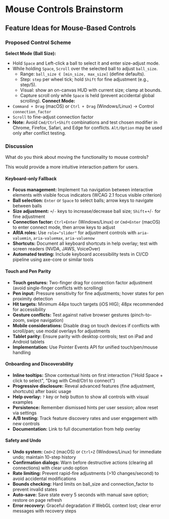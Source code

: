# Mouse Controls Brainstorm

## Feature Ideas for Mouse-Based Controls

### Proposed Control Scheme

**Select Mode (Ball Size):**
- Hold `Space` and Left-click a ball to select it and enter size-adjust mode.
- While holding `Space`, `Scroll` over the selected ball to adjust `ball_size`.
  - Range: `ball_size ∈ [min_size, max_size]` (define defaults).
  - Step: `step` per wheel tick; hold `Shift` for fine adjustment (e.g., step/5).
  - Visual: show an on-canvas HUD with current size; clamp at bounds.
  - Capture scroll only while `Space` is held (prevent accidental global scrolling).
**Connect Mode:**
- `Command + Drag` (macOS) or `Ctrl + Drag` (Windows/Linux) → Control `connection_factor`
- `Scroll` to fine-adjust connection factor
- **Note:** Avoid `Cmd/Ctrl+Shift` combinations and test chosen modifier in Chrome, Firefox, Safari, and Edge for conflicts. `Alt/Option` may be used only after conflict testing.

### Discussion
What do you think about moving the functionality to mouse controls?

This would provide a more intuitive interaction pattern for users.

#### Keyboard-only Fallback
- **Focus management:** Implement `Tab` navigation between interactive elements with visible focus indicators (WCAG 2.1 focus visible criterion)
- **Ball selection:** `Enter` or `Space` to select balls; arrow keys to navigate between balls
- **Size adjustment:** `+`/`-` keys to increase/decrease ball size; `Shift`+`+`/`-` for fine adjustment
- **Connection factor:** `Ctrl+Enter` (Windows/Linux) or `Cmd+Enter` (macOS) to enter connect mode, then arrow keys to adjust
- **ARIA roles:** Use `role="slider"` for adjustment controls with `aria-valuemin`, `aria-valuemax`, `aria-valuenow`
- **Shortcuts:** Document all keyboard shortcuts in help overlay; test with screen readers (NVDA, JAWS, VoiceOver)
- **Automated testing:** Include keyboard accessibility tests in CI/CD pipeline using axe-core or similar tools

#### Touch and Pen Parity
- **Touch gestures:** Two-finger drag for connection factor adjustment (avoid single-finger conflicts with scrolling)
- **Pen input:** Pressure sensitivity for fine adjustments; hover states for pen proximity detection
- **Hit targets:** Minimum 44px touch targets (iOS HIG); 48px recommended for accessibility
- **Gesture conflicts:** Test against native browser gestures (pinch-to-zoom, swipe navigation)
- **Mobile considerations:** Disable drag on touch devices if conflicts with scroll/pan; use modal overlays for adjustments
- **Tablet parity:** Ensure parity with desktop controls; test on iPad and Android tablets
- **Implementation:** Use Pointer Events API for unified touch/pen/mouse handling

#### Onboarding and Discoverability
- **Inline tooltips:** Show contextual hints on first interaction ("Hold Space + click to select", "Drag with Cmd/Ctrl to connect")
- **Progressive disclosure:** Reveal advanced features (fine adjustment, shortcuts) after basic usage
- **Help overlay:** `?` key or help button to show all controls with visual examples
- **Persistence:** Remember dismissed hints per user session; allow reset via settings
- **A/B testing:** Track feature discovery rates and user engagement with new controls
- **Documentation:** Link to full documentation from help overlay

#### Safety and Undo
- **Undo system:** `Cmd+Z` (macOS) or `Ctrl+Z` (Windows/Linux) for immediate undo; maintain 10-step history
- **Confirmation dialogs:** Warn before destructive actions (clearing all connections) with clear undo option
- **Rate limiting:** Prevent rapid-fire adjustments (>10 changes/second) to avoid accidental modifications
- **Bounds checking:** Hard limits on ball_size and connection_factor to prevent invalid states
- **Auto-save:** Save state every 5 seconds with manual save option; restore on page refresh
- **Error recovery:** Graceful degradation if WebGL context lost; clear error messages with recovery steps
